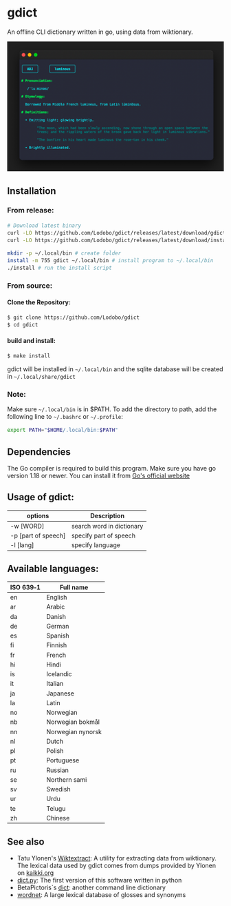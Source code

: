 # gdict
An offline CLI dictionary written in go, using data from wiktionary.

![screenshot.png](https://raw.githubusercontent.com/Lodobo/gdict/main/screenshot.png)

## Installation
### From release:
```sh
# Download latest binary
curl -LO https://github.com/Lodobo/gdict/releases/latest/download/gdict.AMD64
curl -LO https://github.com/Lodobo/gdict/releases/latest/download/install.AMD64
```
```sh
mkdir -p ~/.local/bin # create folder
install -m 755 gdict ~/.local/bin # install program to ~/.local/bin
./install # run the install script
```
### From source:
#### Clone the Repository:
```bash
$ git clone https://github.com/Lodobo/gdict
$ cd gdict
```
#### build and install:
```bash
$ make install
```
gdict will be installed in `~/.local/bin` and the
sqlite database will be created in `~/.local/share/gdict`
### Note:
Make sure `~/.local/bin` is in $PATH. To add the directory to path, add the following line to `~/.bashrc` or `~/.profile`:
```bash
export PATH="$HOME/.local/bin:$PATH"
```
## Dependencies
The Go compiler is required to build this program. Make sure you have go version 1.18 or newer. You can install it from [Go's official website](https://go.dev/doc/install)

## Usage of gdict:

|options|Description|
|----|----|
|-w [WORD]|search word in dictionary|
|-p [part of speech]|specify part of speech|
|-l [lang]|specify language|

## Available languages:

|ISO 639‑1|Full name|
|----|----|
|en|English|
|ar|Arabic|
|da|Danish|
|de|German|
|es|Spanish|
|fi|Finnish|
|fr|French|
|hi|Hindi|
|is|Icelandic|
|it|Italian|
|ja|Japanese|
|la|Latin|
|no|Norwegian|
|nb|Norwegian bokmål|
|nn|Norwegian nynorsk|
|nl|Dutch|
|pl|Polish|
|pt|Portuguese|
|ru|Russian|
|se|Northern sami|
|sv|Swedish|
|ur|Urdu|
|te|Telugu|
|zh|Chinese|

## See also
- Tatu Ylonen's [Wiktextract](https://github.com/tatuylonen/wiktextract): A utility for extracting data from wiktionary. The lexical data used by gdict comes from dumps provided by Ylonen on [kaikki.org](https://kaikki.org/) 
- [dict.py](https://github.com/Lodobo/dict.py): The first version of this software written in python
-  BetaPictoris`s [dict](https://github.com/BetaPictoris/dict): another command line dictionary
- [wordnet](https://wordnet.princeton.edu/): A large lexical database of glosses and synonyms
